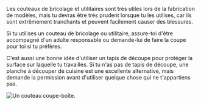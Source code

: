 Les couteaux de bricolage et utilitaires sont très utiles lors de la fabrication de modèles, mais tu devras être très prudent lorsque tu les utilises, car ils sont extrêmement tranchants et peuvent facilement causer des blessures.

Si tu utilises un couteau de bricolage ou utilitaire, assure-toi d'être accompagné d'un adulte responsable ou demande-lui de faire la coupe pour toi si tu préfères.

C'est aussi une bonne idée d'utiliser un tapis de découpe pour protéger la surface sur laquelle tu travailles. Si tu n'as pas de tapis de découpe, une planche à découper de cuisine est une excellente alternative, mais demande la permission avant d'utiliser quelque chose qui ne t'appartiens pas.

![Un couteau coupe-boîte.](https://upload.wikimedia.org/wikipedia/commons/c/cf/Box-cutter.jpg)
